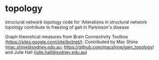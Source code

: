 # topology
structural network topology 
code for 'Alterations in structural network topology contribute to freezing of gait in Parkinson's disease 

Graph theoretical measures from Brain Connectivity Toolbox (https://sites.google.com/site/bctnet/). 
Contributed by Mac Shine (mac.shine@sydney.edu.au; https://github.com/macshine/gain_topology) and Julie Hall (julie.hall@sydney.edu.au)
